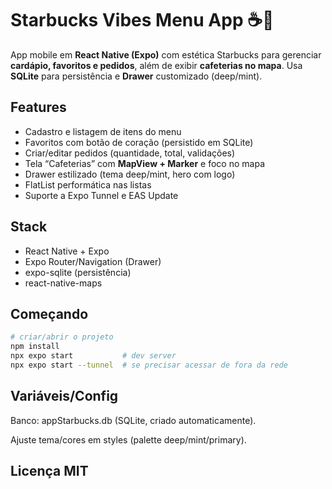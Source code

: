 # Starbucks Vibes Menu App ☕️💚

App mobile em **React Native (Expo)** com estética Starbucks para gerenciar **cardápio, favoritos e pedidos**, além de exibir **cafeterias no mapa**. Usa **SQLite** para persistência e **Drawer** customizado (deep/mint).

##  Features
- Cadastro e listagem de itens do menu
- Favoritos com botão de coração (persistido em SQLite)
- Criar/editar pedidos (quantidade, total, validações)
- Tela “Cafeterias” com **MapView + Marker** e foco no mapa
- Drawer estilizado (tema deep/mint, hero com logo)
- FlatList performática nas listas
- Suporte a Expo Tunnel e EAS Update

##  Stack
- React Native + Expo
- Expo Router/Navigation (Drawer)
- expo-sqlite (persistência)
- react-native-maps

##  Começando
```bash
# criar/abrir o projeto
npm install
npx expo start           # dev server
npx expo start --tunnel  # se precisar acessar de fora da rede
```

##  Variáveis/Config
Banco: appStarbucks.db (SQLite, criado automaticamente).

Ajuste tema/cores em styles (palette deep/mint/primary).

##  Licença MIT
